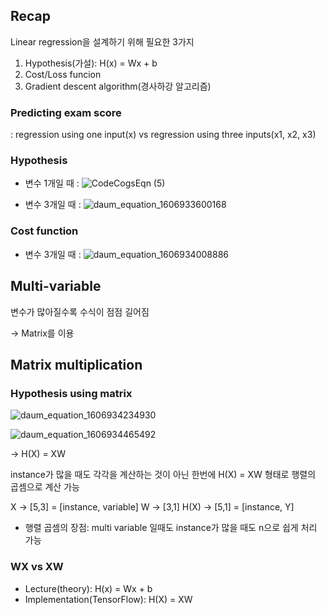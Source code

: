 ## Recap

Linear regression을 설계하기 위해 필요한 3가지
1. Hypothesis(가설): H(x) = Wx + b
2. Cost/Loss funcion
3. Gradient descent algorithm(경사하강 알고리즘)


### Predicting exam score
: regression using one input(x) vs regression using three inputs(x1, x2, x3)

### Hypothesis

- 변수 1개일 때 :
![CodeCogsEqn (5)](https://user-images.githubusercontent.com/62995632/93719366-151f8780-fbbd-11ea-9716-1a6b00b535b6.gif)

- 변수 3개일 때 :
![daum_equation_1606933600168](https://user-images.githubusercontent.com/62995632/100915441-b3ae5a00-3517-11eb-9c1c-c5df42629f42.png)

### Cost function

- 변수 3개일 때 :
![daum_equation_1606934008886](https://user-images.githubusercontent.com/62995632/100915896-57980580-3518-11eb-883f-834af3e673f8.png)

## Multi-variable

변수가 많아질수록 수식이 점점 길어짐

-> Matrix를 이용


## Matrix multiplication

### Hypothesis using matrix

![daum_equation_1606934234930](https://user-images.githubusercontent.com/62995632/100916253-db51f200-3518-11eb-9f44-a8d8eea3f520.png)

![daum_equation_1606934465492](https://user-images.githubusercontent.com/62995632/100916675-67fcb000-3519-11eb-93bc-b895d95e2deb.png)

-> H(X) = XW

instance가 많을 때도 각각을 계산하는 것이 아닌 한번에 H(X) = XW 형태로 행렬의 곱셈으로 계산 가능

X -> [5,3] = [instance, variable]
W -> [3,1]
H(X) -> [5,1] = [instance, Y]

- 행렬 곱셈의 장점: multi variable 일때도 instance가 많을 때도 n으로 쉽게 처리 가능

### WX vs XW
- Lecture(theory): H(x) = Wx + b
- Implementation(TensorFlow): H(X) = XW
